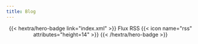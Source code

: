 ```yaml
---
title: Blog
---
```


<div style="text-align: center; margin-top: 1em;">
{{< hextra/hero-badge link="index.xml" >}}
  <span>Flux RSS</span>
  {{< icon name="rss" attributes="height=14" >}}
{{< /hextra/hero-badge >}}
</div>
